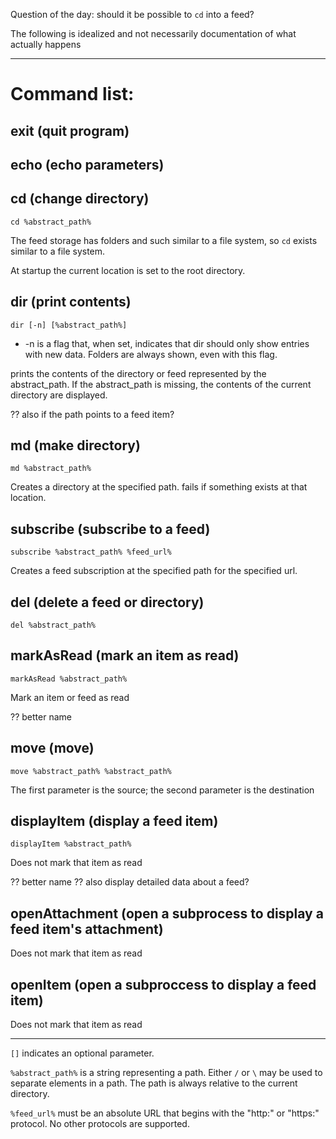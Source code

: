 Question of the day: should it be possible to `cd` into a feed?

The following is idealized and not necessarily documentation of what actually happens

----

# Command list:

## exit (quit program)

## echo (echo parameters)

## cd (change directory)

    cd %abstract_path%

The feed storage has folders and such similar to a file system, so `cd` exists similar to a file system.

At startup the current location is set to the root directory.

## dir (print contents)

    dir [-n] [%abstract_path%]

* -n is a flag that, when set, indicates that dir should only show entries with new data. Folders are always shown, even with this flag.

prints the contents of the directory or feed represented by the abstract_path.
If the abstract_path is missing, the contents of the current directory are
displayed.

?? also if the path points to a feed item?

## md (make directory)

    md %abstract_path%

Creates a directory at the specified path. fails if something exists at that location.

## subscribe (subscribe to a feed)

    subscribe %abstract_path% %feed_url%

Creates a feed subscription at the specified path for the specified url.

## del (delete a feed or directory)

    del %abstract_path%

## markAsRead (mark an item as read)

    markAsRead %abstract_path%

Mark an item or feed as read

?? better name

## move (move)

    move %abstract_path% %abstract_path%

The first parameter is the source; the second parameter is the destination

## displayItem (display a feed item)

    displayItem %abstract_path%

Does not mark that item as read

?? better name
?? also display detailed data about a feed?

## openAttachment (open a subprocess to display a feed item's attachment)

Does not mark that item as read

## openItem (open a subproccess to display a feed item)

Does not mark that item as read



----

`[]` indicates an optional parameter.

`%abstract_path%` is a string representing a path. Either `/` or `\` may be used
to separate elements in a path. The path is always relative to the current
directory.

`%feed_url%` must be an absolute URL that begins with the "http:" or "https:" protocol. No other protocols are supported.

